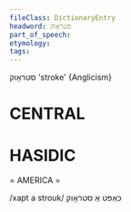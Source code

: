 ```yaml
---
fileClass: DictionaryEntry
headword: סטראָוק
part_of_speech: 
etymology: 
tags: 
---
```

סטראָוק
'stroke'
{Anglicism}

CENTRAL
========

HASIDIC
=======
= AMERICA = 

/xapt a strouk/ כאַפּט אַ סטראָוק